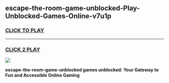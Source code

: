 
## escape-the-room-game-unblocked-Play-Unblocked-Games-Online-v7u1p
<h3>
<a href="https://premium76.site?title=escape-the-room-game-unblocked&ref=25A">CLICK TO PLAY</a></h3>
<hr>

<h3>
<a href="https://premium76.site?title=escape-the-room-game-unblocked&ref=25A">CLICK 2 PLAY</a>
  
</h3>

<a href="https://premium76.site?title=escape-the-room-game-unblocked&ref=25A"><img src="https://clearcache.store/games.png"></a>


**escape-the-room-game-unblocked games unblocked: Your Gateway to Fun and Accessible Online Gaming**
